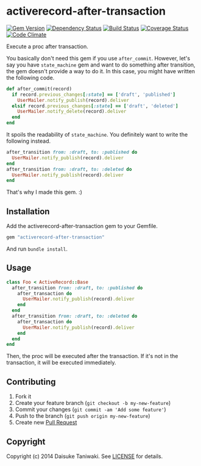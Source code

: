 # activerecord-after-transaction

[![Gem Version][gem-image]][gem-link]
[![Dependency Status][deps-image]][deps-link]
[![Build Status][build-image]][build-link]
[![Coverage Status][cov-image]][cov-link]
[![Code Climate][gpa-image]][gpa-link]

Execute a proc after transaction.

You basically don't need this gem if you use `after_commit`. However, let's say you have `state_machine` gem and want to do something after transition, the gem doesn't provide a way to do it. In this case, you might have written the following code.

```ruby
def after_commit(record)
  if record.previous_changes[:state] == ['draft', 'published']
    UserMailer.notify_publish(record).deliver
  elsif record.previous_changes[:state] == ['draft', 'deleted']
    UserMailer.notify_delete(record).deliver
  end 
end 
```

It spoils the readability of `state_machine`. You definitely want to write the following instead.

```ruby
after_transition from: :draft, to: :published do
  UserMailer.notify_publish(record).deliver
end
after_transition from: :draft, to: :deleted do
  UserMailer.notify_publish(record).deliver
end
```

That's why I made this gem. :)

## Installation

Add the activerecord-after-transaction gem to your Gemfile.

```ruby
gem "activerecord-after-transaction"
```

And run `bundle install`.

## Usage

```ruby
class Foo < ActiveRecord::Base
  after_transition from: :draft, to: :published do
    after_transaction do
      UserMailer.notify_publish(record).deliver
    end
  end
  after_transition from: :draft, to: :deleted do
    after_transaction do
      UserMailer.notify_publish(record).deliver
    end
  end
end
```

Then, the proc will be executed after the transaction. If it's not in the transaction, it will be executed immediately.


## Contributing

1. Fork it
2. Create your feature branch (`git checkout -b my-new-feature`)
3. Commit your changes (`git commit -am 'Add some feature'`)
4. Push to the branch (`git push origin my-new-feature`)
5. Create new [Pull Request](../../pull/new/master)

## Copyright

Copyright (c) 2014 Daisuke Taniwaki. See [LICENSE](LICENSE) for details.



[gem-image]:   https://badge.fury.io/rb/activerecord-after-transaction.svg
[gem-link]:    http://badge.fury.io/rb/activerecord-after-transaction
[build-image]: https://secure.travis-ci.org/dtaniwaki/activerecord-after-transaction.png
[build-link]:  http://travis-ci.org/dtaniwaki/activerecord-after-transaction
[deps-image]:  https://gemnasium.com/dtaniwaki/activerecord-after-transaction.svg
[deps-link]:   https://gemnasium.com/dtaniwaki/activerecord-after-transaction
[cov-image]:   https://codeclimate.com/github/dtaniwaki/activerecord-after-transaction/badges/coverage.svg
[cov-link]:    https://codeclimate.com/github/dtaniwaki/activerecord-after-transaction
[gpa-image]:   https://codeclimate.com/github/dtaniwaki/activerecord-after-transaction.png
[gpa-link]:    https://codeclimate.com/github/dtaniwaki/activerecord-after-transaction

